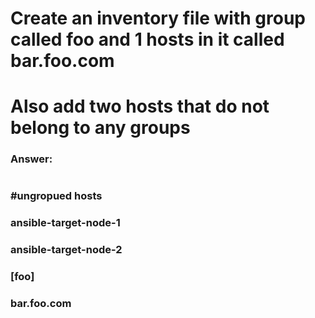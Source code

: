 
# Create an inventory file with group called foo and 1 hosts in it called bar.foo.com
# Also add two hosts that do not belong to any groups

###
### Answer:
###
#

### #ungropued hosts
### ansible-target-node-1 
### ansible-target-node-2 
###
###
### [foo]
### bar.foo.com
###

